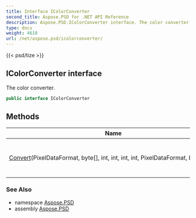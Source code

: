 ```yaml
---
title: Interface IColorConverter
second_title: Aspose.PSD for .NET API Reference
description: Aspose.PSD.IColorConverter interface. The color converter
type: docs
weight: 4610
url: /net/aspose.psd/icolorconverter/
---
```

{{< psd/tize >}}
## IColorConverter interface

The color converter.

```csharp
public interface IColorConverter
```

## Methods

| Name | Description |
| --- | --- |
| [Convert](../../aspose.psd/icolorconverter/convert/)(PixelDataFormat, byte[], int, int, int, int, PixelDataFormat, byte[], int) | Converts the passed data to the output format. |

### See Also

* namespace [Aspose.PSD](../../aspose.psd/)
* assembly [Aspose.PSD](../../)


